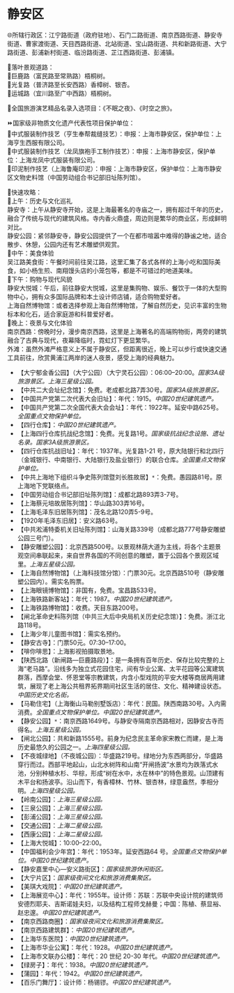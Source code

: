 # 静安区  
🌐所辖行政区：江宁路街道（政府驻地）、石门二路街道、南京西路街道、静安寺街道、曹家渡街道、天目西路街道、北站街道、宝山路街道、共和新路街道、大宁路街道、彭浦新村街道、临汾路街道、芷江西路街道、彭浦镇。  
  
🧭落叶景观道路：  
🔸巨鹿路（富民路至常熟路）梧桐树。  
🔸光复路（普济路至长安西路）香樟树、银杏。  
🔸运城路（宜川路至广中西路）梧桐树。  
  
💃全国旅游演艺精品名录入选项目：《不眠之夜》、《时空之旅》。  
  
⏩国家级非物质文化遗产代表性项目保护单位：  
🔸中式服装制作技艺（亨生奉帮裁缝技艺）：申报：上海市静安区，保护单位：上海亨生西服有限公司。  
🔸中式服装制作技艺（龙凤旗袍手工制作技艺）：申报：上海市静安区，保护单位：上海龙凤中式服装有限公司。  
🔸印泥制作技艺（上海鲁庵印泥）：申报：上海市静安区，保护单位：上海市静安区文物史料馆（中国劳动组合书记部旧址陈列馆）。    
  
🧭快速攻略：   
🔸上午：历史与文化巡礼  
静安寺：上午从静安寺开始，这是上海最著名的寺庙之一，拥有超过千年的历史，融合了传统与现代的建筑风格。寺内香火鼎盛，周边则是繁华的商业区，形成鲜明对比。  
静安公园：紧邻静安寺，静安公园提供了一个在都市喧嚣中难得的静谧之地，适合散步、休憩，公园内还有艺术雕塑供观赏。  
🔸中午：美食体验  
吴江路美食街：午餐时间前往吴江路，这里汇集了各式各样的上海小吃和国际美食，如小杨生煎、南翔馒头店的小笼包等，都是不可错过的地道美味。  
🔸下午：购物与现代风貌  
静安大悦城：午后，前往静安大悦城，这里是集购物、娱乐、餐饮于一体的大型购物中心，拥有众多国际品牌和本土设计师店铺，适合购物爱好者。  
上海自然博物馆：或者选择参观上海自然博物馆，了解自然历史，见识丰富的生物标本和化石，适合家庭游和科普爱好者。  
🔸晚上：夜景与文化体验  
南京西路：傍晚时分，漫步南京西路，这里是上海著名的高端购物街，两旁的建筑融合了古典与现代，夜幕降临时，霓虹灯下更显繁华。  
外滩：虽然外滩严格意义上不属于静安区，但距离很近，晚上可以步行或快速交通工具前往，欣赏黄浦江两岸的迷人夜景，感受上海的经典魅力。  
  
* 【大宁郁金香公园】（大宁公园）（大宁灵石公园）：06:00–20:00。*国家3A级旅游景区。上海三星级公园。*  
* 【中共二大会址纪念馆】：免费。老成都北路7弄30号。*国家3A级旅游景区。*  
* 【中国共产党第二次代表大会旧址】：年代：1915。*中国20世纪建筑遗产。*   
* 【中国共产党第二次全国代表大会会址】：年代：1922年。延安中路625号。*全国重点文物保护单位。*  
* 【四行仓库】：*中国20世纪建筑遗产。*  
* 【上海四行仓库抗战纪念馆】：免费。光复路1号。*国家级抗战纪念设施、遗址名录。国家3A级旅游景区。*  
* 【四行仓库抗战旧址】：年代：1937年。光复路1-21 号，原大陆银行和北四行（金城银行、中南银行、大陆银行及盐业银行）的联合仓库。*全国重点文物保护单位。*  
* 【中共上海地下组织斗争史陈列馆暨刘长胜故居】`*`：免费。愚园路81号。原上海地下党联络点。  
* 【中国劳动组合书记部旧址陈列馆】：成都北路893弄3-7号。  
* 【上海蔡元培故居陈列馆】：华山路303弄16号。  
* 【上海毛泽东旧居陈列馆】：茂名北路120弄5-9号。  
* 【1920年毛泽东旧居】：安义路63号。  
* 【中共淞浦特委机关旧址陈列馆】：山海关路339号（成都北路777号静安雕塑公园三号门）。  
* 【静安雕塑公园】：北京西路500号。以景观林荫大道为主线，将各个主题景观空间串联起来，来自世界各国的不同创意的雕塑，置于公园各个景观区域里。*上海五星级公园。*  
* 【上海自然博物馆】（上海科技馆分馆）：门票30元。北京西路510号（静安雕塑公园内）。需实名购票。  
* 【上海眼镜博物馆】：非国有，免费。宝昌路533号。  
* 【上海铁路新客站】：年代：1987。*中国20世纪建筑遗产。*   
* 【上海铁路博物馆】：收费。天目东路200号。  
* 【闸北革命史料陈列馆（中共三大后中央局机关历史纪念馆）】：免费。浙江北路118号。  
* 【上海少年儿童图书馆】：需实名预约。  
* 【静安古寺】：门票50元。07:30–17:00。  
* 【啡你啡思】：上海影视拍摄取景地。  
* 【陕西北路（新闸路—巨鹿路段）】：是一条拥有百年历史、保存比较完整的上海“老马路”。沿线多为独立式花园住宅，间有华业公寓、太平花园等公寓建筑群落，西摩会堂、怀恩堂等宗教建筑，内含小型戏院的平安大楼等商居两用建筑，展现了老上海公共租界拓界期间社区生活的居住、文化、精神建设状态。*中国历史文化名街。*  
* 【马勒住宅】（上海衡山马勒别墅饭店）：年代：民国。陕西南路30号。入内需消费。*全国重点文物保护单位。中国20世纪建筑遗产。*  
* 【静安公园】`*`：南京西路1649号。与静安寺隔南京西路相对，因静安古寺而得名。*上海五星级公园。*  
* 【闸北公园】：共和新路1555号。前身为纪念民主革命家宋教仁而建，是上海历史最悠久的公园之一。*上海四星级公园。*  
* 【不夜城绿地】（不夜城公园）：华盛路219号。绿地分为东西两部分，华盛路穿行而过。西部平地起山，山北水树阵和山南“开闸扬波”水景均为跌落式水池，分别种植水杉、华棕，形成“树在水中，水在林中”的特色景观。山顶建有木平台和扬波亭。沿山而下，有香樟林、竹林、银杏林，绿意盎然，季相分明。*上海四星级公园。*  
* 【岭南公园】：*上海三星级公园。*  
* 【三泉公园】：*上海三星级公园。*  
* 【彭浦公园】：*上海三星级公园。*  
* 【交通公园】：*上海二星级公园。*  
* 【西康公园】：*上海二星级公园。*  
* 【上海大悦城】：10:00–22:00。  
* 【中国福利会少年宫】：年代：1953年。延安西路64 号。*全国重点文物保护单位。中国20世纪建筑遗产。*  
* 【静安嘉里中心—安义路街区】：*国家级旅游休闲街区。*  
* 【大宁片区】：*国家级夜间文化和旅游消费集聚区。*    
* 【美琪大戏院】：*中国20世纪建筑遗产。*    
* 【上海展览中心】：年代：1955年。设计师：苏联：苏联中央设计院的建筑师安德烈耶夫、吉斯诺娃夫妇，以及结构工程师戈赫曼；中国：陈植、蔡显裕、赵忠邃。*中国20世纪建筑遗产。*   
* 【南京西路商圈】：*国家级夜间文化和旅游消费集聚区。*  
* 【南京西路建筑群】：*中国20世纪建筑遗产。*    
* 【上海华东医院】：*中国20世纪建筑遗产。*    
* 【上海市华业公寓】：年代：1928。*中国20世纪建筑遗产。*     
* 【上海市文联办公楼】：年代：20 世纪 20-30 年代。*中国20世纪建筑遗产。*    
* 【绿房子】：年代：1938。*中国20世纪建筑遗产。*   
* 【蒲园】：年代：1942。*中国20世纪建筑遗产。*   
* 【百乐门舞厅】：设计师：杨锡镠。*中国20世纪建筑遗产。* 
